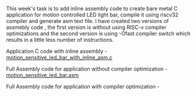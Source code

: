 This week's task is to add inline assembly code to create bare metal C application for 
motion controlled LED light bar, compile it using riscv32 compiler and generate asm text file. 
I have created two versions of assmebly code , the first version is without using RISC-v compiler optimizations  and the second version is using -Ofast compiler switch which results in a little less number of instructions.

Application C code with inline assembly - [motion_sensitive_led_bar_with_inline_asm.c
](./Assignment/motion_sensitive_led_bar_with_inline_asm.c
)

Full Assembly code for application  without compiler optimization - [motion_sensitive_led_bar.asm](./Assignment/motion_sensitive_led_bar.asm)

Full Assembly code for application with compiler optimization - 

